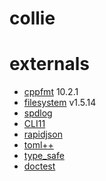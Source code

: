 collie
==========================

# externals

* [cppfmt](https://github.com/fmtlib/fmt/tags) 10.2.1
* [filesystem](https://github.com/gulrak/filesystem) v1.5.14
* [spdlog]()
* [CLI11]()
* [rapidjson]()
* [toml++](https://github.com/marzer/tomlplusplus)
* [type_safe]()
* [doctest]()
